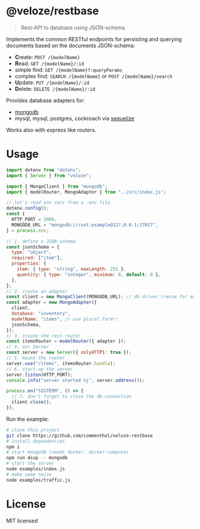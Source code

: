 # @veloze/restbase

> Rest-API to database using JSON-schema

Implements the common RESTful endpoints for persisting and querying documents 
based on the documents JSON-schema:

- **C**reate: `POST /{modelName}`
- **R**ead: `GET /{modelName}/:id`
- simple find: `GET /{modelName}?:queryParams`
- complex find: `SEARCH /{modelName}` or `POST /{modelName}/search`
- **U**pdate: `PUT /{modelName}/:id`
- **D**elete: `DELETE /{modelName}/:id`

Provides database adapters for:

- [mongodb](https://www.mongodb.com/docs/drivers/node/current/)
- mysql, mysql, postgres, cockroach via [sequelize](https://sequelize.org/)

Works also with express like routers.

# Usage

```js
import dotenv from "dotenv";
import { Server } from "veloze";

import { MongoClient } from "mongodb";
import { modelRouter, MongoAdapter } from "../src/index.js";

// let's read env vars from a .env file
dotenv.config();
const {
  HTTP_PORT = 3000,
  MONGODB_URL = "mongodb://root:example@127.0.0.1:27017",
} = process.env;

// 1. define a JSON-schema
const jsonSchema = {
  type: "object",
  required: ["item"],
  properties: {
    item: { type: "string", maxLength: 255 },
    quantity: { type: "integer", minimum: 0, default: 0 },
  },
};
// 2. create an adapter
const client = new MongoClient(MONGODB_URL); // db driver (reuse for multiple data object)
const adapter = new MongoAdapter({
  client,
  database: "inventory",
  modelName: "items", // use plural form!!
  jsonSchema,
});
// 3. create the rest-router
const itemsRouter = modelRouter({ adapter });
// 4. our Server
const server = new Server({ onlyHTTP1: true });
// 5. mount the router
server.use("/items", itemsRouter.handle);
// 6. start up the server
server.listen(HTTP_PORT);
console.info("server started %j", server.address());

process.on("SIGTERM", () => {
  // 7. don't forget to close the db-connection
  client.close();
});
```

Run the example:

```sh
# clone this project
git clone https://github.com/commenthol/veloze-restbase
# install dependencies
npm i
# start mongodb (needs docker, docker-compose)
npm run dcup -- mongodb
# start the server
node examples/index.js
# make some noise
node examples/traffic.js
```

# License

MIT licensed
